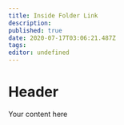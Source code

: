 ```yaml
---
title: Inside Folder Link
description: 
published: true
date: 2020-07-17T03:06:21.487Z
tags: 
editor: undefined
---
```


# Header
Your content here